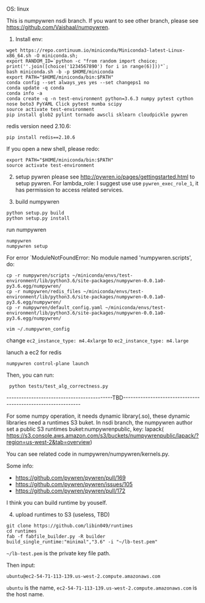 OS: linux

This is numpywren nsdi branch.
If you want to see other branch, please see https://github.com/Vaishaal/numpywren.

1. Install env:
```
wget https://repo.continuum.io/miniconda/Miniconda3-latest-Linux-x86_64.sh -O miniconda.sh;
export RANDOM_ID=`python -c "from random import choice; print(''.join([choice('1234567890') for i in range(6)]))"`;
bash miniconda.sh -b -p $HOME/miniconda
export PATH="$HOME/miniconda/bin:$PATH"
conda config --set always_yes yes --set changeps1 no
conda update -q conda
conda info -a
conda create -q -n test-environment python=3.6.3 numpy pytest cython nose boto3 PyYAML Click pytest numba scipy
source activate test-environment
pip install glob2 pylint tornado awscli sklearn cloudpickle pywren
```
redis version need 2.10.6:
```
pip install redis==2.10.6
```

If you open a new shell, please redo:
```
export PATH="$HOME/miniconda/bin:$PATH"
source activate test-environment
```

2. setup pywren
please see http://pywren.io/pages/gettingstarted.html to setup pywren.
For lambda_role: I suggest use use `pywren_exec_role_1`, it has permission to access related services.

3. build numpywren
```
python setup.py build
python setup.py install
```
run numpywren
```
numpywren
numpywren setup
```
For error `ModuleNotFoundError: No module named 'numpywren.scripts', do:
```
cp -r numpywren/scripts ~/miniconda/envs/test-environment/lib/python3.6/site-packages/numpywren-0.0.1a0-py3.6.egg/numpywren/
cp -r numpywren/redis_files ~/miniconda/envs/test-environment/lib/python3.6/site-packages/numpywren-0.0.1a0-py3.6.egg/numpywren/
cp -r numpywren/default_config.yaml ~/miniconda/envs/test-environment/lib/python3.6/site-packages/numpywren-0.0.1a0-py3.6.egg/numpywren/
```
```
vim ~/.numpywren_config
```
change `ec2_instance_type: m4.4xlarge` to `ec2_instance_type: m4.large` 

lanuch a ec2 for redis
```
numpywren control-plane launch 
```

Then, you can run:
```
 python tests/test_alg_correctness.py
```

-------------------------------------------TBD-------------------------------------------------------------

For some numpy operation, it needs dynamic library(.so), these dynamic libraries need a runtimes S3 buket.
In nsdi branch, the numpywren author set a public S3 runtimes buket:numpywrenpublic, key: lapack(
https://s3.console.aws.amazon.com/s3/buckets/numpywrenpublic/lapack/?region=us-west-2&tab=overview)

You can see related code in numpywren/numpywren/kernels.py.

Some info:
 - https://github.com/pywren/pywren/pull/169
 - https://github.com/pywren/pywren/issues/105
 - https://github.com/pywren/pywren/pull/172

I think you can build runtime by youself.

4. upload runtimes to S3 (useless, TBD)

```
git clone https://github.com/libin049/runtimes
cd runtimes
fab -f fabfile_builder.py -R builder build_single_runtime:"minimal","3.6" -i "~/lb-test.pem"
```
`~/lb-test.pem` is the private key file path.

Then input:
```
ubuntu@ec2-54-71-113-139.us-west-2.compute.amazonaws.com
```
`ubuntu` is the name, `ec2-54-71-113-139.us-west-2.compute.amazonaws.com` is the host name.
